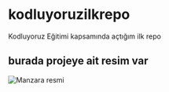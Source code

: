 # kodluyoruzilkrepo

Kodluyoruz Eğitimi kapsamında açtığım ilk repo

## burada projeye ait resim var

![Manzara resmi](https://upload.wikimedia.org/wikipedia/commons/a/a0/Hoca_ali_r%C4%B1za_manzara_1898.jpg)
